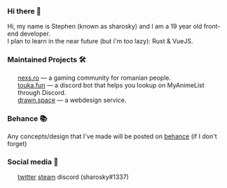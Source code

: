 ### Hi there 👋

Hi, my name is Stephen (known as sharosky) and I am a 19 year old front-end developer.
<br>
I plan to learn in the near future (but i'm too lazy): Rust & VueJS.

### Maintained Projects 🛠

<ul>
<a href="https://nexs.ro">nexs.ro</a> — a gaming community for romanian people.
<br>
<a href="https://touka.fun">touka.fun</a> — a discord bot that helps you lookup on MyAnimeList through Discord.
<br>
<a href="https://drawn.space">drawn.space</a> — a webdesign service.
</ul>

### Behance 📚

Any concepts/design that I've made will be posted on <a href="https://www.behance.net/sharosky">behance</a> (if I don't forget)

### Social media 👥

<ul>
<a href="https://twitter.com/sharoskyy">twitter</a>
<a href="https://steamcommunity.com/id/sh4rosky">steam</a>
discord (sharosky#1337)
</ul>














